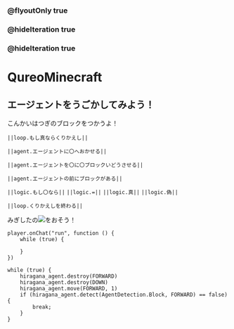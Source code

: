 ### @flyoutOnly true
### @hideIteration true
### @hideIteration true
# QureoMinecraft

## エージェントをうごかしてみよう！

こんかいはつぎのブロックをつかうよ！

``||loop.もし真ならくりかえし||``

``||agent.エージェントに〇へおかせる||``

``||agent.エージェントを〇に〇ブロックいどうさせる||``

``||agent.エージェントの前にブロックがある||``

``||logic.もし〇なら||``
``||logic.=||``
``||logic.真||``
``||logic.偽||``

``||loop.くりかえしを終わる||``

みぎしたの![](https://raw.githubusercontent.com/camp-minecraft/TechkidsCampTutorial/master/images/playbutton.png)をおそう！

```template
player.onChat("run", function () {
    while (true) {

    }
})
```

```ghost
while (true) {
    hiragana_agent.destroy(FORWARD)
    hiragana_agent.destroy(DOWN)
    hiragana_agent.move(FORWARD, 1)
    if (hiragana_agent.detect(AgentDetection.Block, FORWARD) == false) {
        break;
    }
}


```